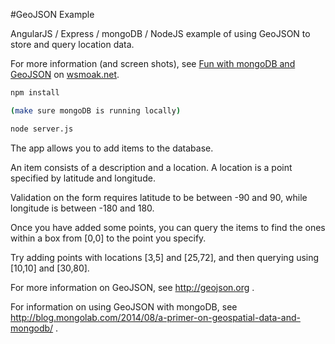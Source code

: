 #GeoJSON Example

AngularJS / Express / mongoDB / NodeJS example of using GeoJSON to store and query location data.

For more information (and screen shots), see [Fun with mongoDB and GeoJSON](http://wsmoak.net/2014/11/24/fun-with-mongodb-and-geojson.html) on [wsmoak.net](http://wsmoak.net).

```sh
npm install

(make sure mongoDB is running locally)

node server.js
```

The app allows you to add items to the database.  

An item consists of a description and a location.  A location is a point specified by latitude and longitude.

Validation on the form requires latitude to be between -90 and 90, while longitude is between -180 and 180.

Once you have added some points, you can query the items to find the ones within a box from [0,0] to the point you specify.

Try adding points with locations [3,5] and [25,72], and then querying using [10,10] and [30,80].

For more information on GeoJSON, see http://geojson.org .

For information on using GeoJSON with mongoDB, see http://blog.mongolab.com/2014/08/a-primer-on-geospatial-data-and-mongodb/ .

